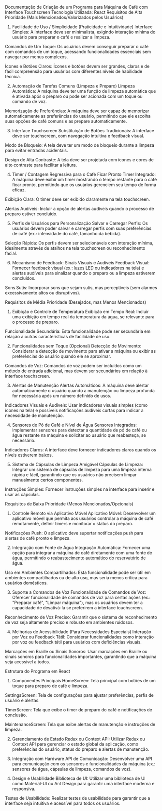 Documentação de Criação de um Programa para Máquina de Café com Interface Touchscreen
Tecnologia Utilizada: React
Requisitos de Alta Prioridade (Mais Mencionados/Valorizados pelos Usuários)
1. Facilidade de Uso / Simplicidade (Praticidade e Intuitividade)
Interface Simples: A interface deve ser minimalista, exigindo interação mínima do usuário para preparar o café e realizar a limpeza.

Comandos de Um Toque: Os usuários devem conseguir preparar o café com comandos de um toque, acessando funcionalidades essenciais sem navegar por menus complexos.

Ícones e Botões Claros: Ícones e botões devem ser grandes, claros e de fácil compreensão para usuários com diferentes níveis de habilidade técnica.

2. Automação de Tarefas Comuns (Limpeza e Preparo)
Limpeza Automática: A máquina deve ter uma função de limpeza automática que é ativada após o preparo ou pode ser acionada com um toque ou comando de voz.

Memorização de Preferências: A máquina deve ser capaz de memorizar automaticamente as preferências do usuário, permitindo que ele escolha suas opções de café comuns e as prepare automaticamente.

3. Interface Touchscreen
Substituição de Botões Tradicionais: A interface deve ser touchscreen, com navegação intuitiva e feedback visual.

Modo de Bloqueio: A tela deve ter um modo de bloqueio durante a limpeza para evitar entradas acidentais.

Design de Alta Contraste: A tela deve ser projetada com ícones e cores de alto contraste para facilitar a leitura.

4. Timer / Contagem Regressiva para o Café Ficar Pronto
Timer Integrado: A máquina deve exibir um timer mostrando o tempo restante para o café ficar pronto, permitindo que os usuários gerenciem seu tempo de forma eficaz.

Exibição Clara: O timer deve ser exibido claramente na tela touchscreen.

Alertas Audíveis: Incluir a opção de alertas audíveis quando o processo de preparo estiver concluído.

5. Perfis de Usuários para Personalização
Salvar e Carregar Perfis: Os usuários devem poder salvar e carregar perfis com suas preferências de café (ex.: intensidade do café, tamanho da bebida).

Seleção Rápida: Os perfis devem ser selecionáveis com interação mínima, idealmente através de atalhos na tela touchscreen ou reconhecimento facial.

6. Mecanismo de Feedback: Sinais Visuais e Audíveis
Feedback Visual: Fornecer feedback visual (ex.: luzes LED ou indicadores na tela) e alertas audíveis para sinalizar quando o preparo ou a limpeza estiverem concluídos.

Sons Sutis: Incorporar sons que sejam sutis, mas perceptíveis (sem alarmes excessivamente altos ou disruptivos).

Requisitos de Média Prioridade (Desejados, mas Menos Mencionados)
1. Exibição e Controle de Temperatura
Exibição em Tempo Real: Incluir uma exibição em tempo real da temperatura da água, se relevante para o processo de preparo.

Funcionalidade Secundária: Esta funcionalidade pode ser secundária em relação a outras características de facilidade de uso.

2. Funcionalidades sem Toque (Opcional)
Detecção de Movimento: Considerar a detecção de movimento para ativar a máquina ou exibir as preferências do usuário quando ele se aproximar.

Comandos de Voz: Comandos de voz podem ser incluídos como um método de entrada adicional, mas devem ser secundários em relação à interface touchscreen.

3. Alertas de Manutenção
Alertas Automáticos: A máquina deve alertar automaticamente o usuário quando a manutenção ou limpeza profunda for necessária após um número definido de usos.

Indicadores Visuais e Audíveis: Usar indicadores visuais simples (como ícones na tela) e possíveis notificações audíveis curtas para indicar a necessidade de manutenção.

4. Sensores de Pó de Café e Nível de Água
Sensores Integrados: Implementar sensores para detectar a quantidade de pó de café ou água restante na máquina e solicitar ao usuário que reabasteça, se necessário.

Indicadores Claros: A interface deve fornecer indicadores claros quando os níveis estiverem baixos.

5. Sistema de Cápsulas de Limpeza Amigável
Cápsulas de Limpeza: Integrar um sistema de cápsulas de limpeza para uma limpeza interna rápida e fácil, garantindo que os usuários não precisem limpar manualmente certos componentes.

Instruções Simples: Fornecer instruções simples na interface para inserir e usar as cápsulas.

Requisitos de Baixa Prioridade (Menos Mencionados/Opcionais)
1. Controle Remoto via Aplicativo Móvel
Aplicativo Móvel: Desenvolver um aplicativo móvel que permita aos usuários controlar a máquina de café remotamente, definir timers e monitorar o status do preparo.

Notificações Push: O aplicativo deve suportar notificações push para alertas de café pronto e limpeza.

2. Integração com Fonte de Água
Integração Automática: Fornecer uma opção para integrar a máquina de café diretamente com uma fonte de água, permitindo o reabastecimento automático do reservatório de água.

Uso em Ambientes Compartilhados: Esta funcionalidade pode ser útil em ambientes compartilhados ou de alto uso, mas seria menos crítica para usuários domésticos.

3. Suporte a Comandos de Voz
Funcionalidade de Comandos de Voz: Oferecer funcionalidade de comandos de voz para certas ações (ex.: "Preparar café", "Limpar máquina"), mas os usuários devem ter a capacidade de desativá-la se preferirem a interface touchscreen.

Reconhecimento de Voz Preciso: Garantir que o sistema de reconhecimento de voz seja altamente preciso e robusto em ambientes ruidosos.

4. Melhorias de Acessibilidade (Para Necessidades Especiais)
Interação por Voz ou Feedback Tátil: Considerar funcionalidades como interação por voz ou feedback tátil para usuários com deficiências visuais.

Marcações em Braille ou Sinais Sonoros: Usar marcações em Braille ou sinais sonoros para funcionalidades importantes, garantindo que a máquina seja acessível a todos.

Estrutura do Programa em React
1. Componentes Principais
HomeScreen: Tela principal com botões de um toque para preparo de café e limpeza.

SettingsScreen: Tela de configurações para ajustar preferências, perfis de usuário e alertas.

TimerScreen: Tela que exibe o timer de preparo do café e notificações de conclusão.

MaintenanceScreen: Tela que exibe alertas de manutenção e instruções de limpeza.

2. Gerenciamento de Estado
Redux ou Context API: Utilizar Redux ou Context API para gerenciar o estado global da aplicação, como preferências do usuário, status do preparo e alertas de manutenção.

3. Integração com Hardware
API de Comunicação: Desenvolver uma API para comunicação com os sensores e funcionalidades da máquina (ex.: sensores de água, cápsulas de limpeza, comandos de voz).

4. Design e Usabilidade
Biblioteca de UI: Utilizar uma biblioteca de UI como Material-UI ou Ant Design para garantir uma interface moderna e responsiva.

Testes de Usabilidade: Realizar testes de usabilidade para garantir que a interface seja intuitiva e acessível para todos os usuários.

